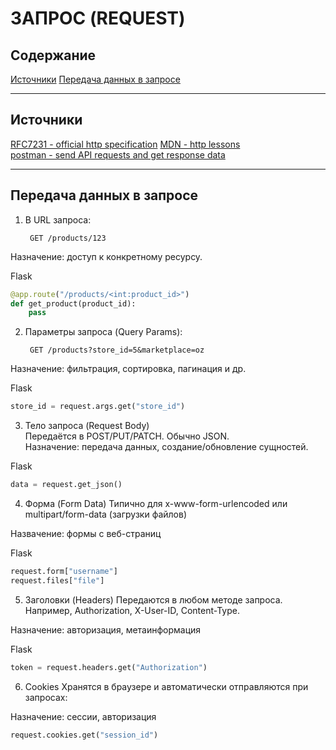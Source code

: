 # ЗАПРОС (REQUEST)

## Содержание  

[Источники](#Источники)
[Передача данных в запросе](#Передача-данных-в-запросе)



----
## Источники 

[RFC7231 - official http specification](https://datatracker.ietf.org/doc/html/rfc7231)
[MDN - http lessons](https://developer.mozilla.org/en-US/docs/Web/HTTP)  
[postman - send API requests and get response data](https://learning.postman.com/docs/sending-requests/requests/)  



----
## Передача данных в запросе  


1. В URL запроса:   

        GET /products/123

Назначение: доступ к конкретному ресурсу.  

Flask  
```python
@app.route("/products/<int:product_id>")
def get_product(product_id):
    pass
```
     

2. Параметры запроса (Query Params):  

        GET /products?store_id=5&marketplace=oz  

Назначение: фильтрация, сортировка, пагинация и др.

Flask  
```python 
store_id = request.args.get("store_id")
```


3. Тело запроса (Request Body)  
Передаётся в POST/PUT/PATCH. Обычно JSON.  
Назначение: передача данных, создание/обновление сущностей.

Flask
```python  
data = request.get_json()
```


4. Форма (Form Data)
Типично для x-www-form-urlencoded или multipart/form-data (загрузки файлов)

Назвачение: формы с веб-страниц 

Flask
```python
request.form["username"]
request.files["file"] 
```


5. Заголовки (Headers)
Передаются в любом методе запроса. Например, Authorization, X-User-ID, Content-Type.

Назначение: авторизация, метаинформация

Flask
``` python
token = request.headers.get("Authorization")
```


6. Cookies
Хранятся в браузере и автоматически отправляются при запросах:

Назначение: сессии, авторизация

```python
request.cookies.get("session_id")
```
